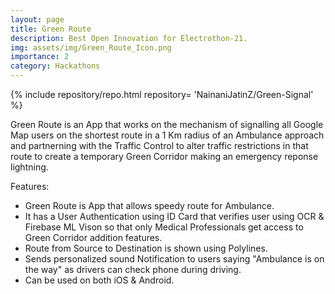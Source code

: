 ```yaml
---
layout: page
title: Green Route
description: Best Open Innovation for Electrothon-21. 
img: assets/img/Green_Route_Icon.png
importance: 2
category: Hackathons
---
```



<div class="repositories d-flex flex-wrap flex-md-row flex-column justify-content-between align-items-center">
    {% include repository/repo.html repository= 'NainaniJatinZ/Green-Signal' %}
</div> 


Green Route is an App that works on the mechanism of signalling all Google Map users on the shortest route in a 1 Km radius of an Ambulance approach and partnerning with the Traffic Control to alter traffic restrictions in that route to create a temporary Green Corridor making an emergency reponse lightning.


Features:
- Green Route is App that allows speedy route for Ambulance.
- It has a User Authentication using ID Card that verifies user using OCR & Firebase ML Vison so that only Medical Professionals get access to Green Corridor addition features.
- Route from Source to Destination is shown using Polylines.
- Sends personalized sound Notification to users saying "Ambulance is on the way" as drivers can check phone during driving.
- Can be used on both iOS & Android.


